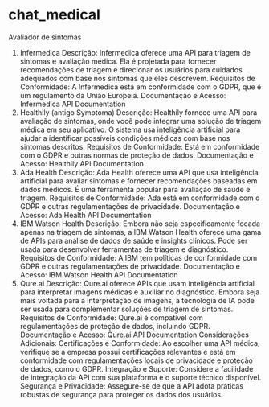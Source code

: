 # chat_medical

Avaliador de sintomas 


1. Infermedica
Descrição: Infermedica oferece uma API para triagem de sintomas e avaliação médica. Ela é projetada para fornecer recomendações de triagem e direcionar os usuários para cuidados adequados com base nos sintomas que eles descrevem.
Requisitos de Conformidade: A Infermedica está em conformidade com o GDPR, que é um regulamento da União Europeia.
Documentação e Acesso: Infermedica API Documentation
2. Healthily (antigo Symptoma)
Descrição: Healthily fornece uma API para avaliação de sintomas, onde você pode integrar uma solução de triagem médica em seu aplicativo. O sistema usa inteligência artificial para ajudar a identificar possíveis condições médicas com base nos sintomas descritos.
Requisitos de Conformidade: Está em conformidade com o GDPR e outras normas de proteção de dados.
Documentação e Acesso: Healthily API Documentation
3. Ada Health
Descrição: Ada Health oferece uma API que usa inteligência artificial para avaliar sintomas e fornecer recomendações baseadas em dados médicos. É uma ferramenta popular para avaliação de saúde e triagem.
Requisitos de Conformidade: Ada está em conformidade com o GDPR e outras regulamentações de privacidade.
Documentação e Acesso: Ada Health API Documentation
4. IBM Watson Health
Descrição: Embora não seja especificamente focada apenas na triagem de sintomas, a IBM Watson Health oferece uma gama de APIs para análise de dados de saúde e insights clínicos. Pode ser usada para desenvolver ferramentas de triagem e diagnóstico.
Requisitos de Conformidade: A IBM tem políticas de conformidade com GDPR e outras regulamentações de privacidade.
Documentação e Acesso: IBM Watson Health API Documentation
5. Qure.ai
Descrição: Qure.ai oferece APIs que usam inteligência artificial para interpretar imagens médicas e auxiliar no diagnóstico. Embora seja mais voltada para a interpretação de imagens, a tecnologia de IA pode ser usada para complementar soluções de triagem de sintomas.
Requisitos de Conformidade: Qure.ai é compatível com regulamentações de proteção de dados, incluindo GDPR.
Documentação e Acesso: Qure.ai API Documentation
Considerações Adicionais:
Certificações e Conformidade: Ao escolher uma API médica, verifique se a empresa possui certificações relevantes e está em conformidade com regulamentações locais de privacidade e proteção de dados, como o GDPR.
Integração e Suporte: Considere a facilidade de integração da API com sua plataforma e o suporte técnico disponível.
Segurança e Privacidade: Assegure-se de que a API adota práticas robustas de segurança para proteger os dados dos usuários.
